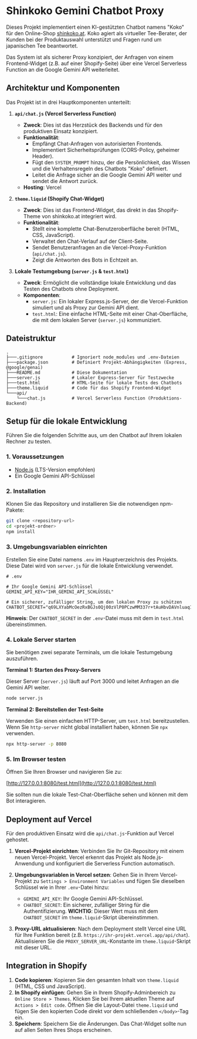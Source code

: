 # Shinkoko Gemini Chatbot Proxy

Dieses Projekt implementiert einen KI-gestützten Chatbot namens "Koko" für den Online-Shop [shinkoko.at](https://shinkoko.at/). Koko agiert als virtueller Tee-Berater, der Kunden bei der Produktauswahl unterstützt und Fragen rund um japanischen Tee beantwortet.

Das System ist als sicherer Proxy konzipiert, der Anfragen von einem Frontend-Widget (z.B. auf einer Shopify-Seite) über eine Vercel Serverless Function an die Google Gemini API weiterleitet.

## Architektur und Komponenten

Das Projekt ist in drei Hauptkomponenten unterteilt:

1.  **`api/chat.js` (Vercel Serverless Function)**
    -   **Zweck**: Dies ist das Herzstück des Backends und für den produktiven Einsatz konzipiert.
    -   **Funktionalität**:
        -   Empfängt Chat-Anfragen von autorisierten Frontends.
        -   Implementiert Sicherheitsprüfungen (CORS-Policy, geheimer Header).
        -   Fügt den `SYSTEM_PROMPT` hinzu, der die Persönlichkeit, das Wissen und die Verhaltensregeln des Chatbots "Koko" definiert.
        -   Leitet die Anfrage sicher an die Google Gemini API weiter und sendet die Antwort zurück.
    -   **Hosting**: Vercel

2.  **`theme.liquid` (Shopify Chat-Widget)**
    -   **Zweck**: Dies ist das Frontend-Widget, das direkt in das Shopify-Theme von shinkoko.at integriert wird.
    -   **Funktionalität**:
        -   Stellt eine komplette Chat-Benutzeroberfläche bereit (HTML, CSS, JavaScript).
        -   Verwaltet den Chat-Verlauf auf der Client-Seite.
        -   Sendet Benutzeranfragen an die Vercel-Proxy-Funktion (`api/chat.js`).
        -   Zeigt die Antworten des Bots in Echtzeit an.

3.  **Lokale Testumgebung (`server.js` & `test.html`)**
    -   **Zweck**: Ermöglicht die vollständige lokale Entwicklung und das Testen des Chatbots ohne Deployment.
    -   **Komponenten**:
        -   `server.js`: Ein lokaler Express.js-Server, der die Vercel-Funktion simuliert und als Proxy zur Gemini API dient.
        -   `test.html`: Eine einfache HTML-Seite mit einer Chat-Oberfläche, die mit dem lokalen Server (`server.js`) kommuniziert.

## Dateistruktur

```
.
├───.gitignore           # Ignoriert node_modules und .env-Dateien
├───package.json         # Definiert Projekt-Abhängigkeiten (Express, @google/genai)
├───README.md            # Diese Dokumentation
├───server.js            # Lokaler Express-Server für Testzwecke
├───test.html            # HTML-Seite für lokale Tests des Chatbots
├───theme.liquid         # Code für das Shopify Frontend-Widget
└───api/
    └───chat.js          # Vercel Serverless Function (Produktions-Backend)
```

## Setup für die lokale Entwicklung

Führen Sie die folgenden Schritte aus, um den Chatbot auf Ihrem lokalen Rechner zu testen.

### 1. Voraussetzungen

-   [Node.js](https://nodejs.org/) (LTS-Version empfohlen)
-   Ein Google Gemini API-Schlüssel

### 2. Installation

Klonen Sie das Repository und installieren Sie die notwendigen npm-Pakete:

```bash
git clone <repository-url>
cd <projekt-ordner>
npm install
```

### 3. Umgebungsvariablen einrichten

Erstellen Sie eine Datei namens `.env` im Hauptverzeichnis des Projekts. Diese Datei wird von `server.js` für die lokale Entwicklung verwendet.

```
# .env

# Ihr Google Gemini API-Schlüssel
GEMINI_API_KEY="IHR_GEMINI_API_SCHLÜSSEL"

# Ein sicherer, zufälliger String, um den lokalen Proxy zu schützen
CHATBOT_SECRET="q69LXYabMcOezRxBGJs0Qj00zVlP0PCzwMM337r+tAuHbvDAVnluaq1dQdE5VvAXNA98fmNymh8G+VCRGvzVJmoTTmhVUtPQt6P10lJFpNMGVLoM1fggYcKaqO/"
```

**Hinweis**: Der `CHATBOT_SECRET` in der `.env`-Datei muss mit dem in `test.html` übereinstimmen.

### 4. Lokale Server starten

Sie benötigen zwei separate Terminals, um die lokale Testumgebung auszuführen.

**Terminal 1: Starten des Proxy-Servers**

Dieser Server (`server.js`) läuft auf Port 3000 und leitet Anfragen an die Gemini API weiter.

```bash
node server.js
```

**Terminal 2: Bereitstellen der Test-Seite**

Verwenden Sie einen einfachen HTTP-Server, um `test.html` bereitzustellen. Wenn Sie `http-server` nicht global installiert haben, können Sie `npx` verwenden.

```bash
npx http-server -p 8080
```

### 5. Im Browser testen

Öffnen Sie Ihren Browser und navigieren Sie zu:

[http://127.0.0.1:8080/test.html](http://127.0.0.1:8080/test.html)

Sie sollten nun die lokale Test-Chat-Oberfläche sehen und können mit dem Bot interagieren.

## Deployment auf Vercel

Für den produktiven Einsatz wird die `api/chat.js`-Funktion auf Vercel gehostet.

1.  **Vercel-Projekt einrichten**: Verbinden Sie Ihr Git-Repository mit einem neuen Vercel-Projekt. Vercel erkennt das Projekt als Node.js-Anwendung und konfiguriert die Serverless Function automatisch.

2.  **Umgebungsvariablen in Vercel setzen**: Gehen Sie in Ihrem Vercel-Projekt zu `Settings > Environment Variables` und fügen Sie dieselben Schlüssel wie in Ihrer `.env`-Datei hinzu:
    -   `GEMINI_API_KEY`: Ihr Google Gemini API-Schlüssel.
    -   `CHATBOT_SECRET`: Ein sicherer, zufälliger String für die Authentifizierung. **WICHTIG**: Dieser Wert muss mit dem `CHATBOT_SECRET` im `theme.liquid`-Skript übereinstimmen.

3.  **Proxy-URL aktualisieren**: Nach dem Deployment stellt Vercel eine URL für Ihre Funktion bereit (z.B. `https://ihr-projekt.vercel.app/api/chat`). Aktualisieren Sie die `PROXY_SERVER_URL`-Konstante im `theme.liquid`-Skript mit dieser URL.

## Integration in Shopify

1.  **Code kopieren**: Kopieren Sie den gesamten Inhalt von `theme.liquid` (HTML, CSS und JavaScript).
2.  **In Shopify einfügen**: Gehen Sie in Ihrem Shopify-Adminbereich zu `Online Store > Themes`. Klicken Sie bei Ihrem aktuellen Theme auf `Actions > Edit code`. Öffnen Sie die Layout-Datei `theme.liquid` und fügen Sie den kopierten Code direkt vor dem schließenden `</body>`-Tag ein.
3.  **Speichern**: Speichern Sie die Änderungen. Das Chat-Widget sollte nun auf allen Seiten Ihres Shops erscheinen.
